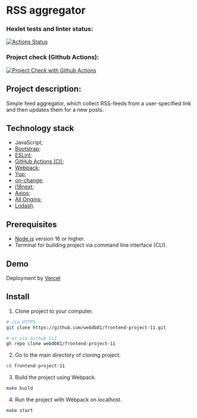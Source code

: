 # RSS aggregator

### Hexlet tests and linter status:
[![Actions Status](https://github.com/webdb81/frontend-project-11/actions/workflows/hexlet-check.yml/badge.svg)](https://github.com/webdb81/frontend-project-11/actions)

### Project check (Github Actions):
[![Project Check with Github Actions](https://github.com/webdb81/frontend-project-11/actions/workflows/project-check.yml/badge.svg)](https://github.com/webdb81/frontend-project-11/actions/workflows/project-check.yml)

## Project description:

Simple feed aggregator, which collect RSS-feeds from a user-specified link and then updates them for a new posts.

## Technology stack

- JavaScript;
- [Bootstrap](https://getbootstrap.com/);
- [ESLint](https://eslint.org/);
- [GitHub Actions (CI)](https://docs.github.com/en/actions);
- [Webpack](https://webpack.js.org/);
- [Yup](https://github.com/jquense/yup);
- [on-change](https://github.com/sindresorhus/on-change);
- [i18next](https://www.i18next.com/);
- [Axios](https://github.com/axios/axios);
- [All Origins](https://github.com/Hexlet/hexlet-allorigins);
- [Lodash](https://lodash.com/).

## Prerequisites

- [Node.js](https://nodejs.org/en) version 16 or higher.
- Terminal for building project via command line interface (CLI).

## Demo

Deployment by [Vercel](https://frontend-project-11-vert.vercel.app/)

## Install

1. Clone project to your computer.

```bash
# via HTTPS
git clone https://github.com/webdb81/frontend-project-11.git

# or via Github CLI
gh repo clone webdb81/frontend-project-11
```

2. Go to the main directory of cloning project.

```bash
cd frontend-project-11
```

3. Build the project using Webpack.

```bash
make build
```

4. Run the project with Webpack on localhost.

```bash
make start
```
